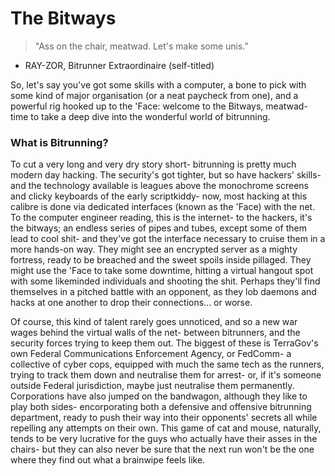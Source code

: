 # The Bitways
> "Ass on the chair, meatwad. Let's make some unis."
- RAY-ZOR, Bitrunner Extraordinaire (self-titled)

So, let's say you've got some skills with a computer, a bone to pick with some kind of major organisation (or a neat paycheck from one), and a powerful rig hooked up to the 'Face: welcome to the Bitways, meatwad- time to take a deep dive into the wonderful world of bitrunning.

### What is Bitrunning?
To cut a very long and very dry story short- bitrunning is pretty much modern day hacking. The security's got tighter, but so have hackers' skills- and the technology available is leagues above the monochrome screens and clicky keyboards of the early scriptkiddy- now, most hacking at this calibre is done via dedicated interfaces (known as the 'Face) with the net. To the computer engineer reading, this is the internet- to the hackers, it's the bitways; an endless series of pipes and tubes, except some of them lead to cool shit- and they've got the interface necessary to cruise them in a more hands-on way. They might see an encrypted server as a mighty fortress, ready to be breached and the sweet spoils inside pillaged. They might use the 'Face to take some downtime, hitting a virtual hangout spot with some likeminded individuals and shooting the shit. Perhaps they'll find themselves in a pitched battle with an opponent, as they lob daemons and hacks at one another to drop their connections... or worse.

Of course, this kind of talent rarely goes unnoticed, and so a new war wages behind the virtual walls of the net- between bitrunners, and the security forces trying to keep them out. The biggest of these is TerraGov's own Federal Communications Enforcement Agency, or FedComm- a collective of cyber cops, equipped with much the same tech as the runners, trying to track them down and neutralise them for arrest- or, if it's someone outside Federal jurisdiction, maybe just neutralise them permanently. Corporations have also jumped on the bandwagon, although they like to play both sides- encorporating both a defensive and offensive bitrunning department, ready to push their way into their opponents' secrets all while repelling any attempts on their own. This game of cat and mouse, naturally, tends to be very lucrative for the guys who actually have their asses in the chairs- but they can also never be sure that the next run won't be the one where they find out what a brainwipe feels like.